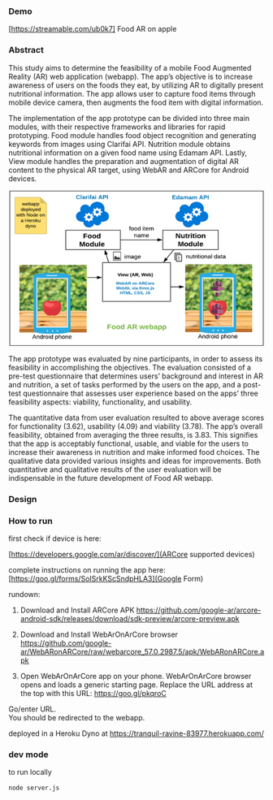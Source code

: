 
### Demo


[https://streamable.com/ub0k7] Food AR on apple



### Abstract

This study aims to determine the feasibility of a mobile Food Augmented Reality (AR) web
application (webapp). The app’s objective is to increase awareness of users on the foods they
eat, by utilizing AR to digitally present nutritional information. The app allows user to capture food
items through mobile device camera, then augments the food item with digital information.

The implementation of the app prototype can be divided into three main modules, with their
respective frameworks and libraries for rapid prototyping. Food module handles food object
recognition and generating keywords from images using Clarifai API. Nutrition module obtains
nutritional information on a given food name using Edamam API. Lastly, View module handles
the preparation and augmentation of digital AR content to the physical AR target, using WebAR
and ARCore for Android devices.

![alt text](https://raw.githubusercontent.com/lenmorld/FoodAR/master/FoodAR.png)


The app prototype was evaluated by nine participants, in order to assess its feasibility in
accomplishing the objectives. The evaluation consisted of a pre-test questionnaire that
determines users’ background and interest in AR and nutrition, a set of tasks performed by the
users on the app, and a post-test questionnaire that assesses user experience based on the apps’
three feasibility aspects: viability, functionality, and usability.

The quantitative data from user evaluation resulted to above average scores for functionality
(3.62), usability (4.09) and viability (3.78). The app’s overall feasibility, obtained from averaging
the three results, is 3.83. This signifies that the app is acceptably functional, usable, and viable
for the users to increase their awareness in nutrition and make informed food choices. The
qualitative data provided various insights and ideas for improvements. Both quantitative and
qualitative results of the user evaluation will be indispensable in the future development of Food
AR webapp.


### Design


### How to run

first check if device is here:

[https://developers.google.com/ar/discover/](ARCore supported devices)


complete instructions on running the app here:
[https://goo.gl/forms/SoISrkKScSndpHLA3](Google Form)

rundown:

1. Download and Install ARCore APK
https://github.com/google-ar/arcore-android-sdk/releases/download/sdk-preview/arcore-preview.apk

2. Download and Install WebArOnArCore browser
https://github.com/google-ar/WebARonARCore/raw/webarcore_57.0.2987.5/apk/WebARonARCore.apk

3. Open WebArOnArCore app on your phone. 
WebArOnArCore browser opens and loads a generic starting page.
Replace the URL address at the top with this URL:
  https://goo.gl/pkqroC

Go/enter URL.  
You should be redirected to the webapp. 



deployed in a Heroku Dyno at
https://tranquil-ravine-83977.herokuapp.com/


### dev mode

to run locally

```
node server.js
```
